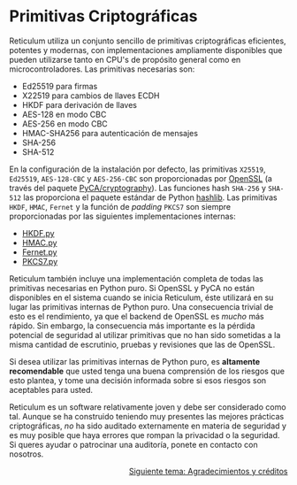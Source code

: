 # Primitivas Criptográficas
Reticulum utiliza un conjunto sencillo de primitivas criptográficas eficientes, potentes y modernas, con implementaciones ampliamente disponibles que pueden utilizarse tanto en CPU's de propósito general como en microcontroladores. Las primitivas necesarias son:

- Ed25519 para firmas
- X22519 para cambios de llaves ECDH
- HKDF para derivación de llaves
- AES-128 en modo CBC
- AES-256 en modo CBC
- HMAC-SHA256 para autenticación de mensajes
- SHA-256
- SHA-512

En la configuración de la instalación por defecto, las primitivas `X25519`, `Ed25519`, `AES-128-CBC` y `AES-256-CBC` son proporcionadas por [OpenSSL](https://www.openssl.org/) (a través del paquete [PyCA/cryptography](https://github.com/pyca/cryptography)). Las funciones hash `SHA-256` y `SHA-512` las proporciona el paquete estándar de Python [hashlib](https://docs.python.org/3/library/hashlib.html). Las primitivas `HKDF`, `HMAC`, `Fernet` y la función de *padding* `PKCS7` son siempre proporcionadas por las siguientes implementaciones internas:

- [HKDF.py](https://github.com/markqvist/Reticulum/blob/master/RNS/Cryptography/HKDF.py)
- [HMAC.py](https://github.com/markqvist/Reticulum/blob/master/RNS/Cryptography/HMAC.py)
- [Fernet.py](https://github.com/markqvist/Reticulum/blob/master/RNS/Cryptography/Fernet.py)
- [PKCS7.py](https://github.com/markqvist/Reticulum/blob/master/RNS/Cryptography/PKCS7.py)

Reticulum también incluye una implementación completa de todas las primitivas necesarias en Python puro. Si OpenSSL y PyCA no están disponibles en el sistema cuando se inicia Reticulum, éste utilizará en su lugar las primitivas internas de Python puro. Una consecuencia trivial de esto es el rendimiento, ya que el backend de OpenSSL es *mucho* más rápido. Sin embargo, la consecuencia más importante es la pérdida potencial de seguridad al utilizar primitivas que no han sido sometidas a la misma cantidad de escrutinio, pruebas y revisiones que las de OpenSSL.

Si desea utilizar las primitivas internas de Python puro, es **altamente recomendable** que usted tenga una buena comprensión de los riesgos que esto plantea, y tome una decisión informada sobre si esos riesgos son aceptables para usted.

Reticulum es un software relativamente joven y debe ser considerado como tal. Aunque se ha construido teniendo muy presentes las mejores prácticas criptográficas, _no_ ha sido auditado externamente en materia de seguridad y es muy posible que haya errores que rompan la privacidad o la seguridad. Si queres ayudar o patrocinar una auditoría, ponete en contacto con nosotros.

<p align="right"><a href="credits_es.html">Siguiente tema: Agradecimientos y créditos</a></p>
